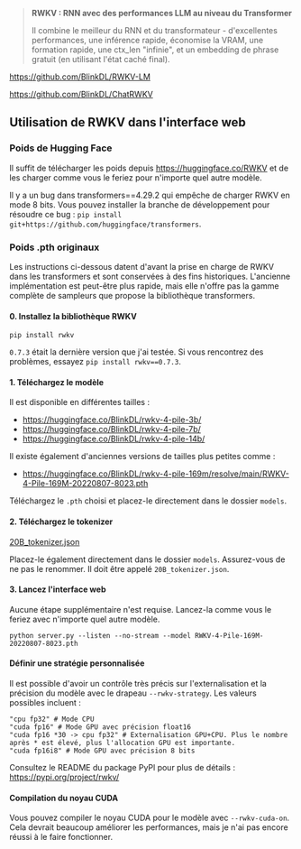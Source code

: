 > **RWKV : RNN avec des performances LLM au niveau du Transformer**
>
> Il combine le meilleur du RNN et du transformateur - d'excellentes performances, une inférence rapide, économise la VRAM, une formation rapide, une ctx_len "infinie", et un embedding de phrase gratuit (en utilisant l'état caché final).

https://github.com/BlinkDL/RWKV-LM

https://github.com/BlinkDL/ChatRWKV

## Utilisation de RWKV dans l'interface web

### Poids de Hugging Face

Il suffit de télécharger les poids depuis https://huggingface.co/RWKV et de les charger comme vous le feriez pour n'importe quel autre modèle.

Il y a un bug dans transformers==4.29.2 qui empêche de charger RWKV en mode 8 bits. Vous pouvez installer la branche de développement pour résoudre ce bug : `pip install git+https://github.com/huggingface/transformers`.

### Poids .pth originaux

Les instructions ci-dessous datent d'avant la prise en charge de RWKV dans les transformers et sont conservées à des fins historiques. L'ancienne implémentation est peut-être plus rapide, mais elle n'offre pas la gamme complète de sampleurs que propose la bibliothèque transformers.

#### 0. Installez la bibliothèque RWKV

```
pip install rwkv
```

`0.7.3` était la dernière version que j'ai testée. Si vous rencontrez des problèmes, essayez ```pip install rwkv==0.7.3```.

#### 1. Téléchargez le modèle

Il est disponible en différentes tailles :

* https://huggingface.co/BlinkDL/rwkv-4-pile-3b/
* https://huggingface.co/BlinkDL/rwkv-4-pile-7b/
* https://huggingface.co/BlinkDL/rwkv-4-pile-14b/

Il existe également d'anciennes versions de tailles plus petites comme :

* https://huggingface.co/BlinkDL/rwkv-4-pile-169m/resolve/main/RWKV-4-Pile-169M-20220807-8023.pth

Téléchargez le `.pth` choisi et placez-le directement dans le dossier `models`.

#### 2. Téléchargez le tokenizer

[20B_tokenizer.json](https://raw.githubusercontent.com/BlinkDL/ChatRWKV/main/v2/20B_tokenizer.json)

Placez-le également directement dans le dossier `models`. Assurez-vous de ne pas le renommer. Il doit être appelé `20B_tokenizer.json`.

#### 3. Lancez l'interface web

Aucune étape supplémentaire n'est requise. Lancez-la comme vous le feriez avec n'importe quel autre modèle.

```
python server.py --listen --no-stream --model RWKV-4-Pile-169M-20220807-8023.pth
```

#### Définir une stratégie personnalisée

Il est possible d'avoir un contrôle très précis sur l'externalisation et la précision du modèle avec le drapeau `--rwkv-strategy`. Les valeurs possibles incluent :

```
"cpu fp32" # Mode CPU
"cuda fp16" # Mode GPU avec précision float16
"cuda fp16 *30 -> cpu fp32" # Externalisation GPU+CPU. Plus le nombre après * est élevé, plus l'allocation GPU est importante.
"cuda fp16i8" # Mode GPU avec précision 8 bits
```

Consultez le README du package PyPl pour plus de détails : https://pypi.org/project/rwkv/

#### Compilation du noyau CUDA

Vous pouvez compiler le noyau CUDA pour le modèle avec `--rwkv-cuda-on`. Cela devrait beaucoup améliorer les performances, mais je n'ai pas encore réussi à le faire fonctionner.
